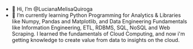 - 👋 Hi, I’m @LucianaMelisaQuiroga
- 🌱 I’m currently learning Python Programming for Analytics & Libraries like Numpy, Pandas and Matplotlib, and Data Engineering Fundamentals like Information Engineering, 
ETL, RDBMS, SQL, NoSQL and Web Scraping. I learned the fundamentals of Cloud Computing, and now i'm getting knowledge to create value from data to insights on the cloud.   

<!---
LucianaMelisaQuiroga/LucianaMelisaQuiroga is a ✨ special ✨ repository because its `README.md` (this file) appears on your GitHub profile.
You can click the Preview link to take a look at your changes.
--->
